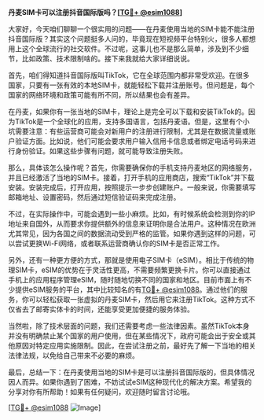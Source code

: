 **丹麦SIM卡可以注册抖音国际版吗？[[TG💪+ @esim1088](https://t.me/s/esim1088)]**

大家好，今天咱们聊聊一个很实用的问题——在丹麦使用当地的SIM卡能不能注册抖音国际版？其实这个问题挺多人问的，毕竟现在短视频平台特别火，很多人都想用上这个全球流行的社交软件。不过呢，这事儿也不是那么简单，涉及到不少细节，比如政策、技术限制啥的。接下来我就给大家详细说说。

首先，咱们得知道抖音国际版叫TikTok，它在全球范围内都非常受欢迎。在很多国家，只要有一张有效的本地SIM卡，就能轻松下载并注册账号。但问题是，每个国家的网络环境和政策可能有所不同，所以结果也会有差异。

在丹麦，如果你有一张当地的SIM卡，理论上是完全可以下载和安装TikTok的。因为TikTok是一个全球化的应用，支持多国语言，包括丹麦语。但是，这里有个小坑需要注意：有些运营商可能会对新用户的注册进行限制，尤其是在数据流量或账户验证方面。比如说，他们可能会要求用户输入信用卡信息或者绑定电话号码来进行身份验证。如果这些步骤有问题，就可能导致注册失败。

那么，具体该怎么操作呢？首先，你需要确保你的手机支持丹麦地区的网络服务，并且已经激活了当地的SIM卡。接着，打开手机的应用商店，搜索“TikTok”并下载安装。安装完成后，打开应用，按照提示一步步创建账户。一般来说，你需要填写邮箱地址、设置密码，然后通过短信验证码来完成注册。

不过，在实际操作中，可能会遇到一些小麻烦。比如，有时候系统会检测到你的IP地址来自国外，从而要求你提供额外的信息来证明你是合法用户。这种情况在欧洲尤其常见，因为各国之间的数据流动受到严格的监管。如果你遇到这样的问题，可以尝试更换Wi-Fi网络，或者联系运营商确认你的SIM卡是否正常工作。

另外，还有一种更方便的方式，那就是使用电子SIM卡（eSIM）。相比于传统的物理SIM卡，eSIM的优势在于灵活性更高，不需要频繁更换卡片。你可以直接通过手机上的应用程序管理eSIM，随时随地切换不同的国家和地区。目前市面上有不少提供eSIM服务的平台，其中比较知名的有[TG💪+ @esim1088](https://t.me/s/esim1088)。通过他们的服务，你可以轻松获取一张虚拟的丹麦SIM卡，然后用它来注册TikTok。这种方式不仅省去了邮寄实体卡的时间，还能享受更加便捷的服务体验。

当然啦，除了技术层面的问题，我们还需要考虑一些法律因素。虽然TikTok本身并没有明确禁止某个国家的用户使用，但在某些情况下，政府可能会出于安全或其他原因对特定应用实施限制。因此，在尝试注册之前，最好先了解一下当地的相关法律法规，以免给自己带来不必要的麻烦。

最后，总结一下：在丹麦使用当地的SIM卡是可以注册抖音国际版的，但具体情况因人而异。如果你遇到了困难，不妨试试eSIM这种现代化的解决方案。希望我的分享对你有所帮助！如果有任何疑问，欢迎随时留言讨论哦。

[[TG💪+ @esim1088](https://t.me/s/esim1088) ![Image](https://i.postimg.cc/4NQfJmqS/Snipaste-2025-05-13-00-14-12.png)]